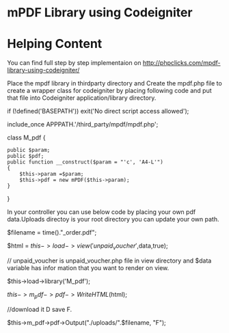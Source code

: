 # mPDF Library using Codeigniter

# Helping Content

You can find full step by step implementaion on http://phpclicks.com/mpdf-library-using-codeigniter/ 

Place the mpdf library in thirdparty directory and Create the mpdf.php file to create a wrapper class for codeigniter by placing following code and put that file into Codeigniter application/library directory.

if (!defined('BASEPATH')) exit('No direct script access allowed');

include_once APPPATH.'/third_party/mpdf/mpdf.php';

class M_pdf {

    public $param;
    public $pdf;
    public function __construct($param = "'c', 'A4-L'")
    {
        $this->param =$param;
        $this->pdf = new mPDF($this->param);
    }
}


In your controller you can use below code by placing your own pdf data.Uploads directoy is your root directory you can update your own path.

$filename = time()."_order.pdf";

$html = $this->load->view('unpaid_voucher',$data,true); 

// unpaid_voucher is unpaid_voucher.php file in view directory and $data variable has infor mation that you want to render on view.

 $this->load->library('M_pdf');
 
 $this->m_pdf->pdf->WriteHTML($html);
 
 //download it D save F.
 
 $this->m_pdf->pdf->Output("./uploads/".$filename, "F"); 
